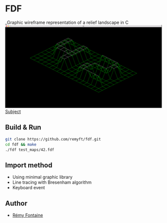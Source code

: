 # FDF
_Graphic wireframe representation of a relief landscape in C
![Alt text](.img/example.png?raw=true "42")
[Subject](https://github.com/remyft/fdf/blob/master/fdf.fr.pdf)

## Build & Run

```bash
git clone https://github.com/remyft/fdf.git
cd fdf && make
./fdf test_maps/42.fdf
```

## Import method

* Using minimal graphic library
* Line tracing with Bresenham algorithm
* Keyboard event

## Author

* [Rémy Fontaine](https://github.com/remyft)
